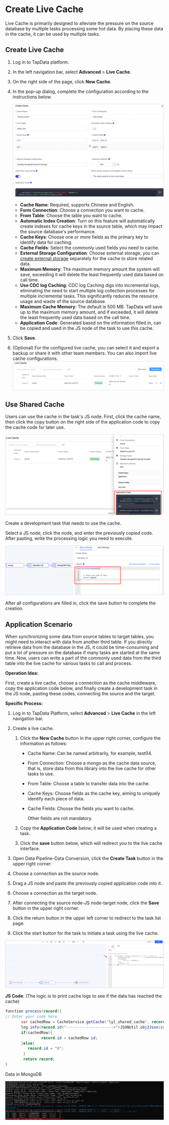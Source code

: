 # Create Live Cache

Live Cache is primarily designed to alleviate the pressure on the source database by multiple tasks processing some hot data. By placing these data in the cache, it can be used by multiple tasks.

## Create Live Cache

1. Log in to TapData platform.

2. In the left navigation bar, select **Advanced** > **Live Cache**.

3. On the right side of the page, click **New Cache**.

4. In the pop-up dialog, complete the configuration according to the instructions below.

   ![Live Cache](../../images/apply_external_storage_shared_cache.png)

   * **Cache Name**: Required, supports Chinese and English.
   * **Form Connection**: Choose a connection you want to cache.
   * **From Table**: Choose the table you want to cache.
   * **Automatic Index Creation**: Turn on this feature will automatically create indexes for cache keys in the source table, which may impact the source database's performance.
   * **Cache Keys**: Choose one or more fields as the primary key to identify data for caching.
   * **Cache Fields**: Select the commonly used fields you need to cache.
   * **External Storage Configuration**: Choose external storage, you can [create external storage](manage-external-storage.md) separately for the cache to store related data.
   * **Maximum Memory**: The maximum memory amount the system will save, exceeding it will delete the least frequently used data based on call time.
   * **Use CDC log Caching**: CDC log Caching digs into incremental logs, eliminating the need to start multiple log collection processes for multiple incremental tasks. This significantly reduces the resource usage and waste of the source database.
   * **Maximum Cache Memory**: The default is 500 MB. TapData will save up to the maximum memory amount, and if exceeded, it will delete the least frequently used data based on the call time.
   * **Application Code**: Generated based on the information filled in, can be copied and used in the JS node of the task to use this cache.

5. Click **Save**.

6. (Optional) For the configured live cache, you can select it and export a backup or share it with other team members. You can also import live cache configurations.
   ![Import/Export Shared Cache Configuration](../../images/import_export_shared_cache.png)

## Use Shared Cache

Users can use the cache in the task's JS node. First, click the cache name, then click the copy button on the right side of the application code to copy the cache code for later use.

![](../../images/use_shared_cache_1.png)

Create a development task that needs to use the cache.

Select a JS node, click the node, and enter the previously copied code. After pasting, write the processing logic you need to execute.

![](../../images/use_shared_cache_2.png)

After all configurations are filled in, click the save button to complete the creation.

## Application Scenario

When synchronizing some data from source tables to target tables, you might need to interact with data from another third table. If you directly retrieve data from the database in the JS, it could be time-consuming and put a lot of pressure on the database if many tasks are started at the same time. Now, users can write a part of the commonly used data from the third table into the live cache for various tasks to call and process.

**Operation Idea:**

First, create a live cache, choose a connection as the cache middleware, copy the application code below, and finally create a development task in the JS node, pasting these codes, connecting the source and the target.

**Specific Process:**

1. Log in to TapData Platform, select **Advanced** > **Live Cache** in the left navigation bar.

2. Create a live cache.

   1. Click the **New Cache** button in the upper right corner, configure the information as follows:

      * Cache Name: Can be named arbitrarily, for example, test04.

      * From Connection: Choose a mongo as the cache data source, that is, store data from this library into the live cache for other tasks to use.

      * From Table: Choose a table to transfer data into the cache.

      * Cache Keys: Choose fields as the cache key, aiming to uniquely identify each piece of data.

      * Cache Fields: Choose the fields you want to cache.

        Other fields are not mandatory.

   2. Copy the **Application Code** below; it will be used when creating a task.

   3. Click the **save** button below, which will redirect you to the live cache interface.

3. Open Data Pipeline-Data Conversion, click the **Create Task** button in the upper right corner.

4. Choose a connection as the source node.

5. Drag a JS node and paste the previously copied application code into it.

6. Choose a connection as the target node.

7. After connecting the source node-JS node-target node, click the **Save** button in the upper right corner.

8. Click the return button in the upper left corner to redirect to the task list page.

9. Click the start button for the task to initiate a task using the live cache.

![](../../images/use_shared_cache_3.png)

**JS Code**: (The logic is to print cache logs to see if the data has reached the cache)

```java
function process(record){
// Enter your code here
       var cachedRow = CacheService.getCache('lyl_shared_cache', record.id);
       log.info(record.id+"--------------------->"+JSONUtil.obj2Json(cachedRow));
       if(cachedRow){
                record.id = cachedRow.id;
       }else{
          record.id = "0";
        }
        return record;
}
```

Data in MongoDB

![](../../images/use_shared_cache_4.png)